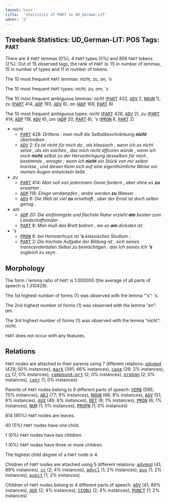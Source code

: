 ```yaml
---
layout: base
title:  'Statistics of PART in UD_German-LIT'
udver: '2'
---
```


## Treebank Statistics: UD_German-LIT: POS Tags: `PART`

There are 4 `PART` lemmas (0%), 4 `PART` types (0%) and 856 `PART` tokens (2%).
Out of 15 observed tags, the rank of `PART` is: 15 in number of lemmas, 15 in number of types and 11 in number of tokens.

The 10 most frequent `PART` lemmas: <em>nicht, zu, an, 's</em>

The 10 most frequent `PART` types:  <em>nicht, zu, am, 's</em>

The 10 most frequent ambiguous lemmas: <em>nicht</em> (<tt><a href="de_lit-pos-PART.html">PART</a></tt> 432, <tt><a href="de_lit-pos-ADV.html">ADV</a></tt> 2, <tt><a href="de_lit-pos-NOUN.html">NOUN</a></tt> 1), <em>zu</em> (<tt><a href="de_lit-pos-PART.html">PART</a></tt> 414, <tt><a href="de_lit-pos-ADP.html">ADP</a></tt> 193, <tt><a href="de_lit-pos-ADV.html">ADV</a></tt> 6), <em>an</em> (<tt><a href="de_lit-pos-ADP.html">ADP</a></tt> 169, <tt><a href="de_lit-pos-PART.html">PART</a></tt> 8)

The 10 most frequent ambiguous types:  <em>nicht</em> (<tt><a href="de_lit-pos-PART.html">PART</a></tt> 428, <tt><a href="de_lit-pos-ADV.html">ADV</a></tt> 2), <em>zu</em> (<tt><a href="de_lit-pos-PART.html">PART</a></tt> 414, <tt><a href="de_lit-pos-ADP.html">ADP</a></tt> 118, <tt><a href="de_lit-pos-ADV.html">ADV</a></tt> 6), <em>am</em> (<tt><a href="de_lit-pos-ADP.html">ADP</a></tt> 20, <tt><a href="de_lit-pos-PART.html">PART</a></tt> 8), <em>'s</em> (<tt><a href="de_lit-pos-PRON.html">PRON</a></tt> 8, <tt><a href="de_lit-pos-PART.html">PART</a></tt> 2)


* <em>nicht</em>
  * <tt><a href="de_lit-pos-PART.html">PART</a></tt> 428: <em>Drittens : man muß die Selbstbeschränkung <b>nicht</b> übertreiben .</em>
  * <tt><a href="de_lit-pos-ADV.html">ADV</a></tt> 2: <em>Es ist nicht für mich da , als klassisch , wenn ich es nicht setze , als ein solches , das mich nicht afficiren würde , wenn ich mich <b>nicht</b> selbst zu der Hervorbringung desselben für mich , bestimmte , anregte ; wenn ich <b>nicht</b> ein Stück von mir selbst losrisse , und diesen Keim sich auf eine eigenthümliche Weise vor meinen Augen entwickeln ließe .</em>
* <em>zu</em>
  * <tt><a href="de_lit-pos-PART.html">PART</a></tt> 414: <em>Man soll von jedermann Genie fordern , aber ohne es <b>zu</b> erwarten .</em>
  * <tt><a href="de_lit-pos-ADP.html">ADP</a></tt> 118: <em>Einige verdampfen , andre werden <b>zu</b> Wasser .</em>
  * <tt><a href="de_lit-pos-ADV.html">ADV</a></tt> 6: <em>Die Welt ist viel <b>zu</b> ernsthaft , aber der Ernst ist doch selten genug .</em>
* <em>am</em>
  * <tt><a href="de_lit-pos-ADP.html">ADP</a></tt> 20: <em>Die einförmigste und flachste Natur erzieht <b>am</b> besten zum Landschaftsmaler .</em>
  * <tt><a href="de_lit-pos-PART.html">PART</a></tt> 8: <em>Man muß das Brett bohren , wo es <b>am</b> dicksten ist .</em>
* <em>'s</em>
  * <tt><a href="de_lit-pos-PRON.html">PRON</a></tt> 8: <em>bei Hemsterhuys ist <b>'s</b> klassisches Studium ;</em>
  * <tt><a href="de_lit-pos-PART.html">PART</a></tt> 2: <em>Die höchste Aufgabe der Bildung ist , sich seines transcendentalen Selbst zu bemächtigen , das Ich seines Ich <b>'s</b> zugleich zu seyn .</em>

## Morphology

The form / lemma ratio of `PART` is 1.000000 (the average of all parts of speech is 1.310429).

The 1st highest number of forms (1) was observed with the lemma “'s”: <em>'s</em>.

The 2nd highest number of forms (1) was observed with the lemma “an”: <em>am</em>.

The 3rd highest number of forms (1) was observed with the lemma “nicht”: <em>nicht</em>.

`PART` does not occur with any features.


## Relations

`PART` nodes are attached to their parents using 7 different relations: <tt><a href="de_lit-dep-advmod.html">advmod</a></tt> (429; 50% instances), <tt><a href="de_lit-dep-mark.html">mark</a></tt> (391; 46% instances), <tt><a href="de_lit-dep-case.html">case</a></tt> (29; 3% instances), <tt><a href="de_lit-dep-cc.html">cc</a></tt> (2; 0% instances), <tt><a href="de_lit-dep-compound-prt.html">compound:prt</a></tt> (2; 0% instances), <tt><a href="de_lit-dep-orphan.html">orphan</a></tt> (2; 0% instances), <tt><a href="de_lit-dep-conj.html">conj</a></tt> (1; 0% instances)

Parents of `PART` nodes belong to 9 different parts of speech: <tt><a href="de_lit-pos-VERB.html">VERB</a></tt> (595; 70% instances), <tt><a href="de_lit-pos-ADJ.html">ADJ</a></tt> (77; 9% instances), <tt><a href="de_lit-pos-NOUN.html">NOUN</a></tt> (68; 8% instances), <tt><a href="de_lit-pos-ADV.html">ADV</a></tt> (51; 6% instances), <tt><a href="de_lit-pos-AUX.html">AUX</a></tt> (49; 6% instances), <tt><a href="de_lit-pos-DET.html">DET</a></tt> (8; 1% instances), <tt><a href="de_lit-pos-PRON.html">PRON</a></tt> (6; 1% instances), <tt><a href="de_lit-pos-NUM.html">NUM</a></tt> (1; 0% instances), <tt><a href="de_lit-pos-PROPN.html">PROPN</a></tt> (1; 0% instances)

814 (95%) `PART` nodes are leaves.

40 (5%) `PART` nodes have one child.

1 (0%) `PART` nodes have two children.

1 (0%) `PART` nodes have three or more children.

The highest child degree of a `PART` node is 4.

Children of `PART` nodes are attached using 5 different relations: <tt><a href="de_lit-dep-advmod.html">advmod</a></tt> (41; 89% instances), <tt><a href="de_lit-dep-cc.html">cc</a></tt> (2; 4% instances), <tt><a href="de_lit-dep-advcl.html">advcl</a></tt> (1; 2% instances), <tt><a href="de_lit-dep-aux.html">aux</a></tt> (1; 2% instances), <tt><a href="de_lit-dep-punct.html">punct</a></tt> (1; 2% instances)

Children of `PART` nodes belong to 4 different parts of speech: <tt><a href="de_lit-pos-ADV.html">ADV</a></tt> (41; 89% instances), <tt><a href="de_lit-pos-AUX.html">AUX</a></tt> (2; 4% instances), <tt><a href="de_lit-pos-CCONJ.html">CCONJ</a></tt> (2; 4% instances), <tt><a href="de_lit-pos-PUNCT.html">PUNCT</a></tt> (1; 2% instances)

